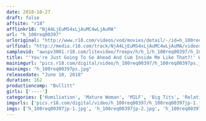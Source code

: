 ```yaml
---
date: 2018-10-27
draft: false
affsite: "r18"
afflinkr18: "NjA4LjEuMS4xLjAuMC4wLjAuMA"
url: "h_100req00397"
urloriginal: "http://www.r18.com/videos/vod/movies/detail/-/id=h_100req00397"
urlfinal: "http://media.r18.com/track/NjA4LjEuMS4xLjAuMC4wLjAuMA/videos/vod/movies/detail/-/id=h_100req00397"
samplevid: "awspv3001.r18.com/litevideo/freepv/h/h_1/h_100req00397/h_100req00397_dmb_w.mp4"
title: "'You're Just Going To Go Ahead And Cum Inside Me Like That?!' Wicked Incest Of A Son Who Lusts After And Fucks His Mother, And A Mother Who For All Of Her Concerns, Finds Herself Getting Completely Turned On 3"
mainimgurl: "pics.r18.com/digital/video/h_100req00397/h_100req00397ps.jpg"
mainimgs: "h_100req00397ps.jpg"
releasedate: "June 10, 2018"
duration: 162
productioncomp: "Bullitt"
girls: ['----']
categories: ['Humiliation', 'Mature Woman', 'MILF', 'Big Tits', 'Relatives', 'Drama', 'Creampie', 'Hi-Def']
imgurls: ['pics.r18.com/digital/video/h_100req00397/h_100req00397jp-1.jpg', 'pics.r18.com/digital/video/h_100req00397/h_100req00397jp-2.jpg', 'pics.r18.com/digital/video/h_100req00397/h_100req00397jp-3.jpg', 'pics.r18.com/digital/video/h_100req00397/h_100req00397jp-4.jpg', 'pics.r18.com/digital/video/h_100req00397/h_100req00397jp-5.jpg', 'pics.r18.com/digital/video/h_100req00397/h_100req00397jp-6.jpg', 'pics.r18.com/digital/video/h_100req00397/h_100req00397jp-7.jpg', 'pics.r18.com/digital/video/h_100req00397/h_100req00397jp-8.jpg', 'pics.r18.com/digital/video/h_100req00397/h_100req00397jp-9.jpg', 'pics.r18.com/digital/video/h_100req00397/h_100req00397jp-10.jpg', 'pics.r18.com/digital/video/h_100req00397/h_100req00397jp-11.jpg', 'pics.r18.com/digital/video/h_100req00397/h_100req00397jp-12.jpg', 'pics.r18.com/digital/video/h_100req00397/h_100req00397jp-13.jpg', 'pics.r18.com/digital/video/h_100req00397/h_100req00397jp-14.jpg', 'pics.r18.com/digital/video/h_100req00397/h_100req00397jp-15.jpg', 'pics.r18.com/digital/video/h_100req00397/h_100req00397jp-16.jpg', 'pics.r18.com/digital/video/h_100req00397/h_100req00397jp-17.jpg', 'pics.r18.com/digital/video/h_100req00397/h_100req00397jp-18.jpg', 'pics.r18.com/digital/video/h_100req00397/h_100req00397jp-19.jpg', 'pics.r18.com/digital/video/h_100req00397/h_100req00397jp-20.jpg']
imgs: ['h_100req00397jp-1.jpg', 'h_100req00397jp-2.jpg', 'h_100req00397jp-3.jpg', 'h_100req00397jp-4.jpg', 'h_100req00397jp-5.jpg', 'h_100req00397jp-6.jpg', 'h_100req00397jp-7.jpg', 'h_100req00397jp-8.jpg', 'h_100req00397jp-9.jpg', 'h_100req00397jp-10.jpg', 'h_100req00397jp-11.jpg', 'h_100req00397jp-12.jpg', 'h_100req00397jp-13.jpg', 'h_100req00397jp-14.jpg', 'h_100req00397jp-15.jpg', 'h_100req00397jp-16.jpg', 'h_100req00397jp-17.jpg', 'h_100req00397jp-18.jpg', 'h_100req00397jp-19.jpg', 'h_100req00397jp-20.jpg']
---
```

